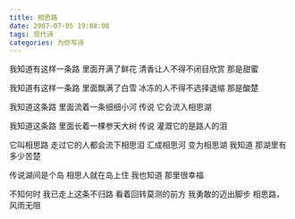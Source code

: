 ```yaml
---
title: 相思路
date: 2007-07-05 19:08:08
tags: 现代诗
categories: 为你写诗
---
```

我知道有这样一条路
里面开满了鲜花
清香让人不得不闭目欣赏
那是甜蜜
<!-- more -->
我知道有这样一条路
里面飘满了白雪
冰冻的人不得不选择退缩
那是酸楚

我知道这条路
里面流着一条细细小河
传说
它会流入相思湖

我知道这条路
里面长着一棵参天大树
传说
灌溉它的是路人的泪

它叫相思路
走过它的人都会流下相思泪
汇成相思河
变为相思湖
我知道
那湖里有多少苦楚

传说湖间是个岛
相思人就在岛上住
我也知道
那里很幸福

不知何时
我已走上这条不归路
看着回转莫测的前方
我勇敢的迈出脚步
相思路，风雨无阻